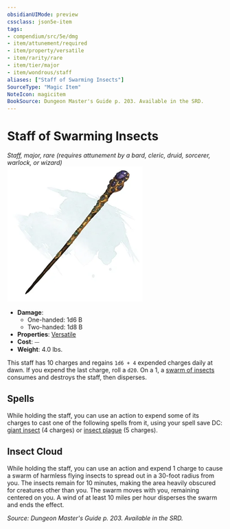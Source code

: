 ```yaml
---
obsidianUIMode: preview
cssclass: json5e-item
tags:
- compendium/src/5e/dmg
- item/attunement/required
- item/property/versatile
- item/rarity/rare
- item/tier/major
- item/wondrous/staff
aliases: ["Staff of Swarming Insects"]
SourceType: "Magic Item"
NoteIcon: magicitem
BookSource: Dungeon Master's Guide p. 203. Available in the SRD.
---
```

# Staff of Swarming Insects
*Staff, major, rare (requires attunement by a bard, cleric, druid, sorcerer, warlock, or wizard)*  
![](https://raw.githubusercontent.com/5etools-mirror-2/5etools-img/main/items/DMG/Staff%20of%20Swarming%20Insects.webp#right)  

- **Damage**:
  - One-handed: 1d6 B
  - Two-handed: 1d8 B
- **Properties**: [Versatile](/2-Mechanics/CLI/rules/item-properties.md#Versatile)
- **Cost**: ⏤
- **Weight**: 4.0 lbs.

This staff has 10 charges and regains `1d6 + 4` expended charges daily at dawn. If you expend the last charge, roll a `d20`. On a 1, a [swarm of insects](/2-Mechanics/CLI/bestiary/beast/swarm-of-insects.md) consumes and destroys the staff, then disperses.

## Spells

While holding the staff, you can use an action to expend some of its charges to cast one of the following spells from it, using your spell save DC: [giant insect](/2-Mechanics/CLI/spells/giant-insect.md) (4 charges) or [insect plague](/2-Mechanics/CLI/spells/insect-plague.md) (5 charges).

## Insect Cloud

While holding the staff, you can use an action and expend 1 charge to cause a swarm of harmless flying insects to spread out in a 30-foot radius from you. The insects remain for 10 minutes, making the area heavily obscured for creatures other than you. The swarm moves with you, remaining centered on you. A wind of at least 10 miles per hour disperses the swarm and ends the effect.

*Source: Dungeon Master's Guide p. 203. Available in the SRD.*